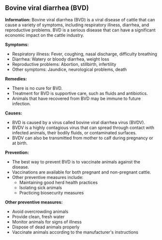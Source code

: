 ## Bovine viral diarrhea (BVD)

**Information:** Bovine viral diarrhea (BVD) is a viral disease of cattle that can cause a variety of symptoms, including respiratory illness, diarrhea, and reproductive problems. BVD is a serious disease that can have a significant economic impact on the cattle industry.

**Symptoms:**

* Respiratory illness: Fever, coughing, nasal discharge, difficulty breathing
* Diarrhea: Watery or bloody diarrhea, weight loss
* Reproductive problems: Abortion, stillbirth, infertility
* Other symptoms: Jaundice, neurological problems, death

**Remedies:**

* There is no cure for BVD.
* Treatment for BVD is supportive care, such as fluids and antibiotics.
* Animals that have recovered from BVD may be immune to future infection.

**Causes:**

* BVD is caused by a virus called bovine viral diarrhea virus (BVDV).
* BVDV is a highly contagious virus that can spread through contact with infected animals, their bodily fluids, or contaminated surfaces.
* BVDV can also be transmitted from mother to calf during pregnancy or at birth.

**Prevention:**

* The best way to prevent BVD is to vaccinate animals against the disease.
* Vaccinations are available for both pregnant and non-pregnant cattle.
* Other preventive measures include:
    * Maintaining good herd health practices
    * Isolating sick animals
    * Practicing biosecurity measures

**Other preventive measures:**

* Avoid overcrowding animals
* Provide clean, fresh water
* Monitor animals for signs of illness
* Dispose of dead animals properly
* Vaccinate animals according to the manufacturer's instructions
